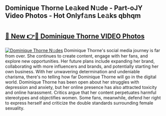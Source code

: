 ## Dominique Thorne Le𝚊ked N𝚞de - Part-oJY Video Photos - Hot Onlyf𝚊ns Le𝚊ks qbhqm

# <h2><a href="http://ab48729.deff.icu/?id=Dominique+Thorne">🔗 New 👉🔴 Dominique Thorne VIDEO Photos</a></h2>

[![Dominique Thorne N𝚞des](https://i.imgur.com/rIISA9y.gif)](http://ab48729.deff.icu/?id=Dominique+Thorne)
Dominique Thorne's social media journey is far from over. She continues to create content, engage with her fans, and explore new opportunities. Her future plans include expanding her brand, collaborating with more influencers and brands, and potentially starting her own business. With her unwavering determination and undeniable charisma, there's no telling how far Dominique Thorne will go in the digital world. Dominique Thorne has been open about her struggles with depression and anxiety, but her online presence has also attracted toxicity and online harassment. Critics argue that her content perpetuates harmful stereotypes and objectifies women. Some fans, meanwhile, defend her right to express herself and criticize the double standards surrounding female sexuality.
